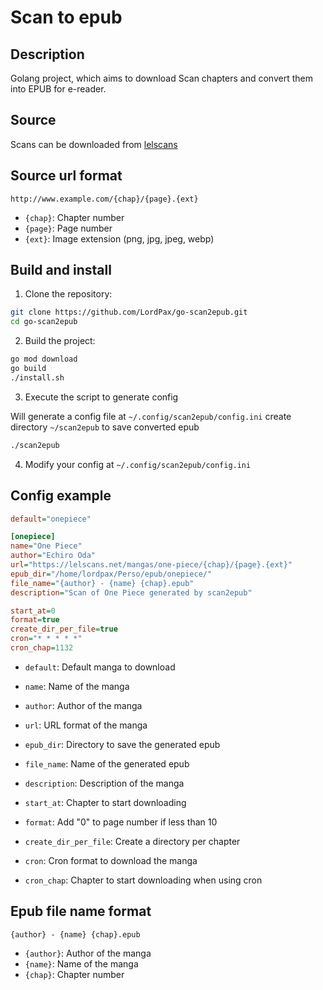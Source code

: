 # Scan to epub

## Description

Golang project, which aims to download Scan chapters and convert them into EPUB for e-reader.

## Source

Scans can be downloaded from [lelscans](https://lelscans.net/lecture-ligne-one-piece)

## Source url format

```
http://www.example.com/{chap}/{page}.{ext}
```

* `{chap}`: Chapter number
* `{page}`: Page number
* `{ext}`: Image extension (png, jpg, jpeg, webp)
 
## Build and install

1. Clone the repository:

```bash
git clone https://github.com/LordPax/go-scan2epub.git
cd go-scan2epub
```

2. Build the project:

```bash
go mod download
go build
./install.sh
```

3. Execute the script to generate config

Will generate a config file at `~/.config/scan2epub/config.ini` create directory `~/scan2epub` to save converted epub

```bash
./scan2epub
```

4. Modify your config at `~/.config/scan2epub/config.ini`

## Config example

```ini
default="onepiece"

[onepiece]
name="One Piece"
author="Echiro Oda"
url="https://lelscans.net/mangas/one-piece/{chap}/{page}.{ext}"
epub_dir="/home/lordpax/Perso/epub/onepiece/"
file_name="{author} - {name} {chap}.epub"
description="Scan of One Piece generated by scan2epub"

start_at=0
format=true
create_dir_per_file=true
cron="* * * * *"
cron_chap=1132
```

* `default`: Default manga to download
* `name`: Name of the manga
* `author`: Author of the manga
* `url`: URL format of the manga
* `epub_dir`: Directory to save the generated epub
* `file_name`: Name of the generated epub
* `description`: Description of the manga

* `start_at`: Chapter to start downloading
* `format`: Add "0" to page number if less than 10
* `create_dir_per_file`: Create a directory per chapter
* `cron`: Cron format to download the manga
* `cron_chap`: Chapter to start downloading when using cron

## Epub file name format

```
{author} - {name} {chap}.epub
```

* `{author}`: Author of the manga
* `{name}`: Name of the manga
* `{chap}`: Chapter number

